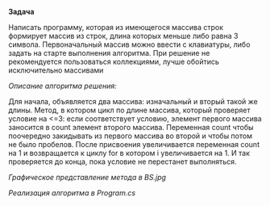 **Задача**

Написать программу, которая из имеющегося массива строк формирует массив из строк, длина которых меньше либо равна 3 символа. Первоначальный массив можно ввести с клавиатуры, либо задать на старте выполнения алгоритма. При решение не рекомендуется пользоваться коллекциями, лучше обойтись исключительно массивами

*Описание алгоритма решения:*

Для начала, объявляется два массива: изначальный и вторый такой же длины. 
Метод, в котором цикл по длине массива, который проверяет условие на <=3:
 если соответствует условию, элемент первого массива заносится в count элемент второго массива. Переменная count чтобы поочередно закидывать из первого массива во второй и чтобы потом не было пробелов. После присвоения увеличивается переменная count на 1 и возвращается к циклу for в котором i увеличивается на 1. И так проверяется до конца, пока условие не перестанет выполняться.

*Графическое представление метода в BS.jpg*

*Реализация алгоритма в Program.cs*
